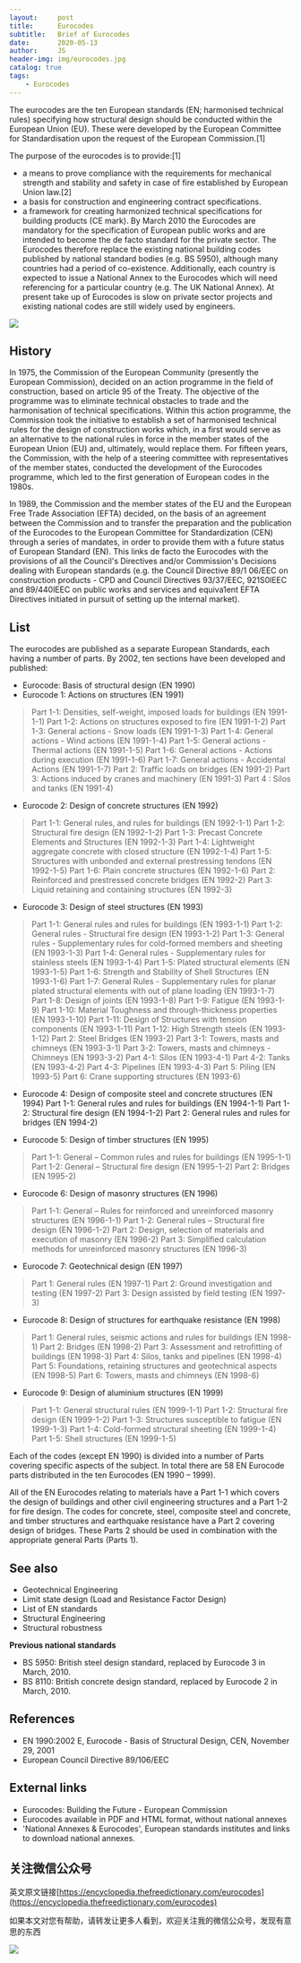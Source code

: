 ```yaml
---
layout:     post
title:      Eurocodes
subtitle:   Brief of Eurocodes
date:       2020-05-13
author:     JS
header-img: img/eurocodes.jpg
catalog: true
tags:
    - Eurocodes
---
```


The eurocodes are the ten European standards (EN; harmonised technical rules) specifying how structural design should be conducted within the European Union (EU). These were developed by the European Committee for Standardisation upon the request of the European Commission.[1]

The purpose of the eurocodes is to provide:[1]

* a means to prove compliance with the requirements for mechanical strength and stability and safety in case of fire established by European Union law.[2]
* a basis for construction and engineering contract specifications.
* a framework for creating harmonized technical specifications for building products (CE mark).
By March 2010 the Eurocodes are mandatory for the specification of European public works and are intended to become the de facto standard for the private sector. The Eurocodes therefore replace the existing national building codes published by national standard bodies (e.g. BS 5950), although many countries had a period of co-existence. Additionally, each country is expected to issue a National Annex to the Eurocodes which will need referencing for a particular country (e.g. The UK National Annex). At present take up of Eurocodes is slow on private sector projects and existing national codes are still widely used by engineers.

![](https://eurocodes.jrc.ec.europa.eu/images/EurocodeLinks.gif)

## History

In 1975, the Commission of the European Community (presently the European Commission), decided on an action programme in the field of construction, based on article 95 of the Treaty. The objective of the programme was to eliminate technical obstacles to trade and the harmonisation of technical specifications. Within this action programme, the Commission took the initiative to establish a set of harmonised technical rules for the design of construction works which, in a first would serve as an alternative to the national rules in force in the member states of the European Union (EU) and, ultimately, would replace them. For fifteen years, the Commission, with the help of a steering committee with representatives of the member states, conducted the development of the Eurocodes programme, which led to the first generation of European codes in the 1980s.

In 1989, the Commission and the member states of the EU and the European Free Trade Association (EFTA) decided, on the basis of an agreement between the Commission and to transfer the preparation and the publication of the Eurocodes to the European Committee for Standardization (CEN) through a series of mandates, in order to provide them with a future status of European Standard (EN). This links de facto the Eurocodes with the provisions of all the Council's Directives and/or Commission's Decisions dealing with European standards (e.g. the Council Directive 89/1 06/EEC on construction products - CPD and Council Directives 93/37/EEC, 921S0lEEC and 89/440lEEC on public works and services and equiva1ent EFTA Directives initiated in pursuit of setting up the internal market).

## List

The eurocodes are published as a separate European Standards, each having a number of parts. By 2002, ten sections have been developed and published:

* Eurocode: Basis of structural design (EN 1990)
* Eurocode 1: Actions on structures (EN 1991)
> Part 1-1: Densities, self-weight, imposed loads for buildings (EN 1991-1-1)
Part 1-2: Actions on structures exposed to fire (EN 1991-1-2)
Part 1-3: General actions - Snow loads (EN 1991-1-3)
Part 1-4: General actions - Wind actions (EN 1991-1-4)
Part 1-5: General actions - Thermal actions (EN 1991-1-5)
Part 1-6: General actions - Actions during execution (EN 1991-1-6)
Part 1-7: General actions - Accidental Actions (EN 1991-1-7)
Part 2: Traffic loads on bridges (EN 1991-2)
Part 3: Actions induced by cranes and machinery (EN 1991-3)
Part 4 : Silos and tanks (EN 1991-4)

* Eurocode 2: Design of concrete structures (EN 1992)
> Part 1-1: General rules, and rules for buildings (EN 1992-1-1)
Part 1-2: Structural fire design (EN 1992-1-2)
Part 1-3: Precast Concrete Elements and Structures (EN 1992-1-3)
Part 1-4: Lightweight aggregate concrete with closed structure (EN 1992-1-4)
Part 1-5: Structures with unbonded and external prestressing tendons (EN 1992-1-5)
Part 1-6: Plain concrete structures (EN 1992-1-6)
Part 2: Reinforced and prestressed concrete bridges (EN 1992-2)
Part 3: Liquid retaining and containing structures (EN 1992-3)

* Eurocode 3: Design of steel structures (EN 1993)
> Part 1-1: General rules and rules for buildings (EN 1993-1-1)
Part 1-2: General rules - Structural fire design (EN 1993-1-2)
Part 1-3: General rules - Supplementary rules for cold-formed members and sheeting (EN 1993-1-3)
Part 1-4: General rules - Supplementary rules for stainless steels (EN 1993-1-4)
Part 1-5: Plated structural elements (EN 1993-1-5)
Part 1-6: Strength and Stability of Shell Structures (EN 1993-1-6)
Part 1-7: General Rules - Supplementary rules for planar plated structural elements with out of plane loading (EN 1993-1-7)
Part 1-8: Design of joints (EN 1993-1-8)
Part 1-9: Fatigue (EN 1993-1-9)
Part 1-10: Material Toughness and through-thickness properties (EN 1993-1-10)
Part 1-11: Design of Structures with tension components (EN 1993-1-11)
Part 1-12: High Strength steels (EN 1993-1-12)
Part 2: Steel Bridges (EN 1993-2)
Part 3-1: Towers, masts and chimneys (EN 1993-3-1)
Part 3-2: Towers, masts and chimneys - Chimneys (EN 1993-3-2)
Part 4-1: Silos (EN 1993-4-1)
Part 4-2: Tanks (EN 1993-4-2)
Part 4-3: Pipelines (EN 1993-4-3)
Part 5: Piling (EN 1993-5)
Part 6: Crane supporting structures (EN 1993-6)

* Eurocode 4: Design of composite steel and concrete structures (EN 1994)
Part 1-1: General rules and rules for buildings (EN 1994-1-1)
Part 1-2: Structural fire design (EN 1994-1-2)
Part 2: General rules and rules for bridges (EN 1994-2)

* Eurocode 5: Design of timber structures (EN 1995)
> Part 1-1: General – Common rules and rules for buildings (EN 1995-1-1)
Part 1-2: General – Structural fire design (EN 1995-1-2)
Part 2: Bridges (EN 1995-2)

* Eurocode 6: Design of masonry structures (EN 1996)
> Part 1-1: General – Rules for reinforced and unreinforced masonry structures (EN 1996-1-1)
Part 1-2: General rules – Structural fire design (EN 1996-1-2)
Part 2: Design, selection of materials and execution of masonry (EN 1996-2)
Part 3: Simplified calculation methods for unreinforced masonry structures (EN 1996-3)

* Eurocode 7: Geotechnical design (EN 1997)
> Part 1: General rules (EN 1997-1)
Part 2: Ground investigation and testing (EN 1997-2)
Part 3: Design assisted by field testing (EN 1997-3)

* Eurocode 8: Design of structures for earthquake resistance (EN 1998)
> Part 1: General rules, seismic actions and rules for buildings (EN 1998-1)
Part 2: Bridges (EN 1998-2)
Part 3: Assessment and retrofitting of buildings (EN 1998-3)
Part 4: Silos, tanks and pipelines (EN 1998-4)
Part 5: Foundations, retaining structures and geotechnical aspects (EN 1998-5)
Part 6: Towers, masts and chimneys (EN 1998-6)

* Eurocode 9: Design of aluminium structures (EN 1999)
> Part 1-1: General structural rules (EN 1999-1-1)
Part 1-2: Structural fire design (EN 1999-1-2)
Part 1-3: Structures susceptible to fatigue (EN 1999-1-3)
Part 1-4: Cold-formed structural sheeting (EN 1999-1-4)
Part 1-5: Shell structures (EN 1999-1-5)

Each of the codes (except EN 1990) is divided into a number of Parts covering specific aspects of the subject. In total there are 58 EN Eurocode parts distributed in the ten Eurocodes (EN 1990 – 1999).

All of the EN Eurocodes relating to materials have a Part 1-1 which covers the design of buildings and other civil engineering structures and a Part 1-2 for fire design. The codes for concrete, steel, composite steel and concrete, and timber structures and earthquake resistance have a Part 2 covering design of bridges. These Parts 2 should be used in combination with the appropriate general Parts (Parts 1).

## See also

* Geotechnical Engineering
* Limit state design (Load and Resistance Factor Design)
* List of EN standards
* Structural Engineering
* Structural robustness

**Previous national standards**
* BS 5950: British steel design standard, replaced by Eurocode 3 in March, 2010.
* BS 8110: British concrete design standard, replaced by Eurocode 2 in March, 2010.

## References

* EN 1990:2002 E, Eurocode - Basis of Structural Design, CEN, November 29, 2001
* European Council Directive 89/106/EEC

## External links

* Eurocodes: Building the Future - European Commission
* Eurocodes available in PDF and HTML format, without national annexes
* 'National Annexes & Eurocodes', European standards institutes and links to download national annexes.

## 关注微信公众号

英文原文链接[https://encyclopedia.thefreedictionary.com/eurocodes](https://encyclopedia.thefreedictionary.com/eurocodes)

如果本文对您有帮助，请转发让更多人看到，欢迎关注我的微信公众号，发现有意思的东西 

![](https://pic.downk.cc/item/5e50fa03bb8bdc23de243296.jpg)
 
